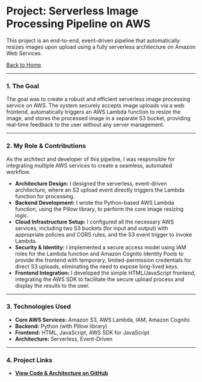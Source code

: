 # Project: Serverless Image Processing Pipeline on AWS

This project is an end-to-end, event-driven pipeline that automatically resizes images upon upload using a fully serverless architecture on Amazon Web Services.

[Back to Home](./index.md)

---

### 1. The Goal
The goal was to create a robust and efficient serverless image processing service on AWS. The system securely accepts image uploads via a web frontend, automatically triggers an AWS Lambda function to resize the image, and stores the processed image in a separate S3 bucket, providing real-time feedback to the user without any server management.

---

### 2. My Role & Contributions
As the architect and developer of this pipeline, I was responsible for integrating multiple AWS services to create a seamless, automated workflow.

* **Architecture Design:** I designed the serverless, event-driven architecture, where an S3 upload event directly triggers the Lambda function for processing.
* **Backend Development:** I wrote the Python-based AWS Lambda function, using the Pillow library, to perform the core image resizing logic.
* **Cloud Infrastructure Setup:** I configured all the necessary AWS services, including two S3 buckets (for input and output) with appropriate policies and CORS rules, and the S3 event trigger to invoke Lambda.
* **Security & Identity:** I implemented a secure access model using IAM roles for the Lambda function and Amazon Cognito Identity Pools to provide the frontend with temporary, limited-permission credentials for direct S3 uploads, eliminating the need to expose long-lived keys.
* **Frontend Integration:** I developed the simple HTML/JavaScript frontend, integrating the AWS SDK to facilitate the secure upload process and display the results to the user.

---

### 3. Technologies Used
* **Core AWS Services:** Amazon S3, AWS Lambda, IAM, Amazon Cognito
* **Backend:** Python (with Pillow library)
* **Frontend:** HTML, JavaScript, AWS SDK for JavaScript
* **Architecture:** Serverless, Event-Driven

---

### 4. Project Links
* **[View Code & Architecture on GitHub](https://github.com/githubabhay2003/Serverless-Image-Processing-using-AWS-Services)**
